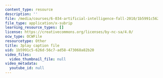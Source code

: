 ```yaml
---
content_type: resource
description: ''
file: /media/courses/6-034-artificial-intelligence-fall-2010/1b5991c5626d56c7ad58473068a82b20_STjW3eH0Cik.vtt
file_type: application/x-subrip
learning_resource_types: []
license: https://creativecommons.org/licenses/by-nc-sa/4.0/
ocw_type: OCWFile
resourcetype: Other
title: 3play caption file
uid: 1b5991c5-626d-56c7-ad58-473068a82b20
video_files:
  video_thumbnail_file: null
video_metadata:
  youtube_id: null
---
```

